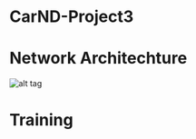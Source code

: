 # CarND-Project3

# Network Architechture
![alt tag](https://github.com/SyedAzizEnam/CarND-Project3/blob/master/Screen%20Shot%202017-01-17%20at%2010.46.18%20PM.png)
# Training
